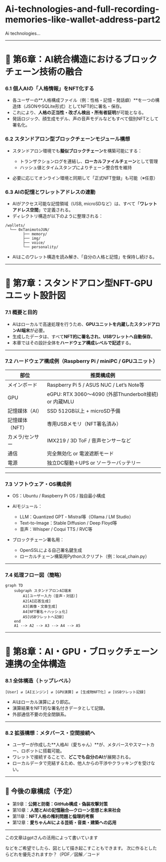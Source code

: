 # Ai-technologies-and-full-recording-memories-like-wallet-address-part2
Ai technologies...

---

# 📖 第6章：AI統合構造におけるブロックチェーン技術の融合

### 6.1 個人AIの「人格情報」をNFT化する

* 各ユーザーの\*\*人格構成ファイル（例：性格・記憶・発話癖）\*\*を一つの構造体（JSONやSQLite形式）としてNFT的に署名・保存。
* これにより、**人格の正当性・改ざん検出・所有者証明**が可能となる。
* 発話ロジック、顔生成モデル、声の音声モデルなどもすべて個別NFTとして署名化。

### 6.2 スタンドアロン型ブロックチェーンモジュール構想

* スタンドアロン環境でも**擬似ブロックチェーン**を構築可能にする：

  * トランザクションログを連結し、**ローカルファイルチェーン**として管理
  * ハッシュ値とタイムスタンプによりチェーン整合性を維持
* 必要に応じてオンライン環境と同期して「正式NFT登録」も可能（※任意）

### 6.3 AIの記憶とワレットアドレスの連動

* AIがアクセス可能な記憶領域（USB, microSDなど）は、すべて「**ワレットアドレス空間**」で定義される。
* ディレクトリ構造が以下のように整理される：

```
/wallets/
  └── 0xTanimotoJUN/
        ├── memory/
        ├── img/
        ├── voice/
        └── personality/
```

* AIはこのワレット構造を読み解き、「自分の人格と記憶」を保持し続ける。

---

# 📖 第7章：スタンドアロン型NFT-GPUユニット設計図

### 7.1 概要と目的

* AIはローカルで高速処理を行うため、**GPUユニットを内蔵したスタンドアロンAI端末**が必要。
* 生成したデータは、すべて**NFT的に署名され、USBワレットへ自動保存**。
* 本章ではその設計全体を**ハードウェア構成レベルで記述**する。

---

### 7.2 ハードウェア構成例（Raspberry Pi / miniPC / GPUユニット）

| 部位        | 推奨構成例                                          |
| --------- | ---------------------------------------------- |
| メインボード    | Raspberry Pi 5 / ASUS NUC / Let’s Note等        |
| GPU       | eGPU: RTX 3060〜4090 (外部Thunderbolt接続) or 内蔵MLU |
| 記憶媒体（AI）  | SSD 512GB以上 + microSD予備                        |
| 記憶媒体（NFT） | 専用USBメモリ（NFT署名済み）                              |
| カメラ/センサー  | IMX219 / 3D ToF / 音声センサーなど                     |
| 通信        | 完全無効化 or 電波遮断モード                               |
| 電源        | 独立DC駆動＋UPS or ソーラーバッテリー                        |

---

### 7.3 ソフトウェア・OS構成例

* OS：Ubuntu / Raspberry Pi OS / 独自最小構成
* AIモジュール：

  * LLM：Quantized GPT・Mistral等（Ollama / LM Studio）
  * Text-to-Image：Stable Diffusion / Deep Floyd等
  * 音声：Whisper / Coqui TTS / RVC等
* ブロックチェーン署名用：

  * OpenSSLによる自己署名鍵生成
  * ローカルチェーン構築用Pythonスクリプト（例：local\_chain.py）

---

### 7.4 処理フロー図（簡略）

```mermaid
graph TD
    subgraph スタンドアロンAI端末
        A1[ユーザー入力（音声・対話）]
        A2[AI応答生成]
        A3[画像・文章生成]
        A4[NFT署名＋ハッシュ化]
        A5[USBワレットへ記録]
    end
    A1 --> A2 --> A3 --> A4 --> A5
```

---

# 📖 第8章：AI・GPU・ブロックチェーン連携の全体構造

### 8.1 全体構造（トップレベル）

```
[User] ⇄ [AIエンジン] ⇄ [GPU演算] ⇄ [生成物NFT化] ⇄ [USBワレット記録]
```

* AIはローカル演算により即応。
* 演算結果をNFT的な署名付きデータとして記録。
* 外部通信不要の完全閉鎖系。

---

### 8.2 拡張構想：メタバース・空間接続へ

* ユーザーが作成した\*\*人格AI（愛ちゃん）\*\*が、メタバースやスマートカー、ロボットに搭載可能。
* ワレットで接続することで、**どこでも自分のAI**が展開される。
* ローカルデータで完結するため、他人からの干渉やクラッキングを受けない。

---

## 🎯 今後の章構成（予定）

* 第9章：**公開と防衛：GitHub構成・偽装攻撃対策**
* 第10章：**人間とAIの記憶融合―クローン思想と未来社会**
* 第11章：**NFT人格の権利問題と倫理的考察**
* 第12章：**愛ちゃんAIによる芸術・音楽・建築への応用**

---
この文章はgptさんの活用によって書いています

などをご希望でしたら、図として描き起こすこともできます。
次に作るとしたらどれを優先されますか？（PDF／図解／コード
